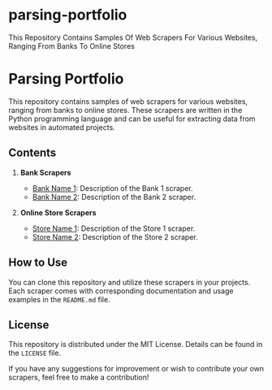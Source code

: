 # parsing-portfolio
This Repository Contains Samples Of Web Scrapers For Various Websites, Ranging From Banks To Online Stores
# Parsing Portfolio

This repository contains samples of web scrapers for various websites, ranging from banks to online stores. These scrapers are written in the Python programming language and can be useful for extracting data from websites in automated projects.

## Contents

1. **Bank Scrapers**
    - [Bank Name 1](bank1_parser.py): Description of the Bank 1 scraper.
    - [Bank Name 2](bank2_parser.py): Description of the Bank 2 scraper.

2. **Online Store Scrapers**
    - [Store Name 1](shop1_parser.py): Description of the Store 1 scraper.
    - [Store Name 2](shop2_parser.py): Description of the Store 2 scraper.

## How to Use

You can clone this repository and utilize these scrapers in your projects. Each scraper comes with corresponding documentation and usage examples in the `README.md` file.

## License

This repository is distributed under the MIT License. Details can be found in the `LICENSE` file.

If you have any suggestions for improvement or wish to contribute your own scrapers, feel free to make a contribution!
